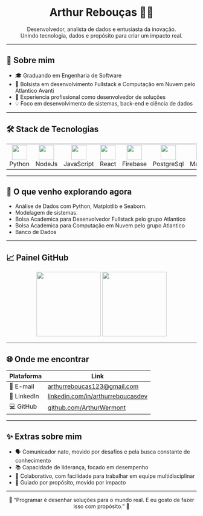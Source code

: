 <h1 align="center">Arthur Rebouças 👨‍💻</h1>

<p align="center">
Desenvolvedor, analista de dados e entusiasta da inovação. <br>
Unindo tecnologia, dados e propósito para criar um impacto real.
</p>

---

## 📌 Sobre mim

- 🎓 Graduando em Engenharia de Software
- 🧪 Bolsista em desenvolvimento Fullstack e Computação em Nuvem pelo Atlantico Avanti
- 🚀 Experiencia profissional como desenvolvedor de soluções
- 💡 Foco em desenvolvimento de sistemas, back-end e ciência de dados

---

## 🛠️ Stack de Tecnologias

<table>
  <tr>
    <td align="center"><img src="https://cdn.jsdelivr.net/gh/devicons/devicon/icons/python/python-original.svg" width="40"/><br>Python</td>
    <td align="center"><img src="https://cdn.jsdelivr.net/gh/devicons/devicon/icons/nodejs/nodejs-original.svg" width="40"/><br>NodeJs</td>
    <td align="center"><img src="https://cdn.jsdelivr.net/gh/devicons/devicon/icons/javascript/javascript-original.svg" width="40"/><br>JavaScript</td>
    <td align="center"><img src="https://cdn.jsdelivr.net/gh/devicons/devicon/icons/react/react-original.svg" width="40"/><br>React</td>
    <td align="center"><img src="https://cdn.jsdelivr.net/gh/devicons/devicon/icons/firebase/firebase-plain.svg" width="40"/><br>Firebase</td>
    <td align="center"><img src="https://cdn.jsdelivr.net/gh/devicons/devicon/icons/postgresql/postgresql-original.svg" width="40"/><br>PostgreSql</td>
    <td align="center"><img src="https://cdn.jsdelivr.net/gh/devicons/devicon/icons/matplotlib/matplotlib-original.svg" width="40"/><br>Matplotlib</td>
    <td align="center"><img src="https://cdn.jsdelivr.net/gh/devicons/devicon/icons/seaborn/seaborn-original.svg" width="40"/><br>Seaborn</td>
  </tr>
</table>

---

## 🧠 O que venho explorando agora

- Análise de Dados com Python, Matplotlib e Seaborn.
- Modelagem de sistemas.
- Bolsa Academica para Desenvolvedor Fullstack pelo grupo Atlantico
- Bolsa Academica para Computação em Nuvem pelo grupo Atlantico
- Banco de Dados


---

## 📈 Painel GitHub

<div align="center">
  <img height="170em" src="https://github-readme-stats.vercel.app/api?username=artreboucas&show_icons=true&theme=tokyonight&count_private=true"/>
  <img height="170em" src="https://github-readme-stats.vercel.app/api/top-langs/?username=artreboucas&layout=compact&theme=tokyonight"/>
</div>

---

## 🌐 Onde me encontrar

| Plataforma | Link |
|-----------|------|
| 📧 E-mail | [arthurreboucas123@gmail.com](mailto:arthurreboucas123@gmail.com) |
| 💼 LinkedIn | [linkedin.com/in/arthurreboucasdev](https://www.linkedin.com/in/arthurreboucasdev) |
| 💻 GitHub | [github.com/ArthurWermont](https://github.com/ArthurWermont) |

---

## ✨ Extras sobre mim

- 🗣️ Comunicador nato, movido por desafios e pela busca constante de conhecimento
- 📚 Capacidade de liderança, focado em desempenho
- 🧩 Colaborativo, com facilidade para trabalhar em equipe multidisciplinar
- 🧭 Guiado por propósito, movido por impacto

---

<p align="center">
🌟 “Programar é desenhar soluções para o mundo real. E eu gosto de fazer isso com propósito.” 🌟
</p>
